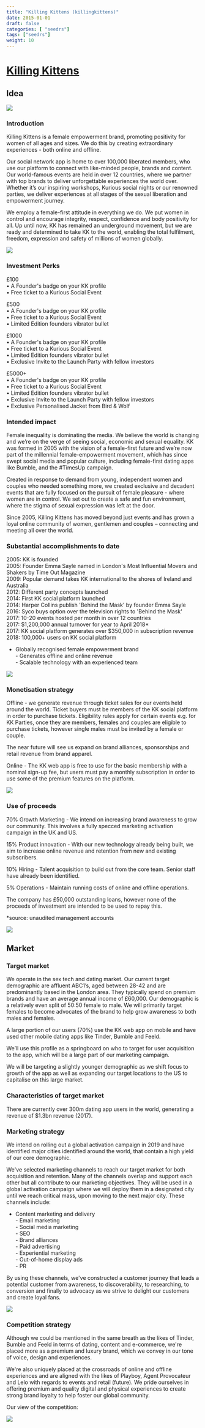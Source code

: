 ```yaml
---
title: "Killing Kittens (killingkittens)"
date: 2015-01-01
draft: false
categories: [ "seedrs"]
tags: ["seedrs"]
weight: 10
---
```


# [Killing Kittens](https://www.seedrs.com/killingkittens)

## Idea

![](/img/seedrs/uploads/startup/section_image/image/14820/1epko06eskzokk74xx3ye369w8sx28p/0.jpg?rect=0%2C0%2C600%2C416&w=600&fit=clip&s=4751300e793ac527fe805bae67ff32d6)

### Introduction

Killing Kittens is a female empowerment brand, promoting positivity for women of all ages and sizes. We do this by creating extraordinary experiences - both online and offline.

Our social network app is home to over 100,000 liberated members, who use our platform to connect with like-minded people, brands and content. Our world-famous events are held in over 12 countries, where we partner with top brands to deliver unforgettable experiences the world over. Whether it’s our inspiring workshops, Kurious social nights or our renowned parties, we deliver experiences at all stages of the sexual liberation and empowerment journey.

We employ a female-first attitude in everything we do. We put women in control and encourage integrity, respect, confidence and body positivity for all. Up until now, KK has remained an underground movement, but we are ready and determined to take KK to the world, enabling the total fulfilment, freedom, expression and safety of millions of women globally.

![](/img/seedrs/uploads/startup/section_image/image/14805/q6jjr6mn0rdko5lrwk33t8ak8g9604/1.jpg?rect=0%2C0%2C600%2C416&w=600&fit=clip&s=a70831bc557d8856cc4aed722ac294ad)

### Investment Perks

£100 <br>• A Founder's badge on your KK profile <br>• Free ticket to a Kurious Social Event

£500 <br>• A Founder's badge on your KK profile <br>• Free ticket to a Kurious Social Event <br>• Limited Edition founders vibrator bullet

£1000 <br>• A Founder's badge on your KK profile <br>• Free ticket to a Kurious Social Event <br>• Limited Edition founders vibrator bullet <br>• Exclusive Invite to the Launch Party with fellow investors

£5000+ <br>• A Founder's badge on your KK profile <br>• Free ticket to a Kurious Social Event <br>• Limited Edition founders vibrator bullet <br>• Exclusive Invite to the Launch Party with fellow investors <br>• Exclusive Personalised Jacket from Bird &amp; Wolf

### Intended impact

Female inequality is dominating the media. We believe the world is changing and we’re on the verge of seeing social, economic and sexual equality. KK was formed in 2005 with the vision of a female-first future and we’re now part of the millennial female-empowerment movement, which has since swept social media and popular culture, including female-first dating apps like Bumble, and the #TimesUp campaign.

Created in response to demand from young, independent women and couples who needed something more, we created exclusive and decadent events that are fully focused on the pursuit of female pleasure - where women are in control. We set out to create a safe and fun environment, where the stigma of sexual expression was left at the door.

Since 2005, Killing Kittens has moved beyond just events and has grown a loyal online community of women, gentlemen and couples – connecting and meeting all over the world.

### Substantial accomplishments to date

2005: KK is founded <br>2005: Founder Emma Sayle named in London's Most Influential Movers and Shakers by Time Out Magazine <br>2009: Popular demand takes KK international to the shores of Ireland and Australia <br>2012: Different party concepts launched <br>2014: First KK social platform launched <br>2014: Harper Collins publish 'Behind the Mask' by founder Emma Sayle <br>2016: Syco buys option over the television rights to 'Behind the Mask' <br>2017: 10-20 events hosted per month in over 12 countries <br>2017: $1,200,000 annual turnover for year to April 2018* <br>2017: KK social platform generates over $350,000 in subscription revenue <br>2018: 100,000+ users on KK social platform

- Globally recognised female empowerment brand <br>- Generates offline and online revenue <br>- Scalable technology with an experienced team

![](/img/seedrs/uploads/startup/section_image/image/14806/mn74guys3ic73bmblwjjjsivw83oume/2.jpg?rect=0%2C0%2C600%2C416&w=600&fit=clip&s=1de6478dc1c24ce83b488cf46d67fee2)

### Monetisation strategy

Offline - we generate revenue through ticket sales for our events held around the world. Ticket buyers must be members of the KK social platform in order to purchase tickets. Eligibility rules apply for certain events e.g. for KK Parties, once they are members, females and couples are eligible to purchase tickets, however single males must be invited by a female or couple.

The near future will see us expand on brand alliances, sponsorships and retail revenue from brand apparel.

Online - The KK web app is free to use for the basic membership with a nominal sign-up fee, but users must pay a monthly subscription in order to use some of the premium features on the platform.

![](/img/seedrs/uploads/startup/section_image/image/14810/u8uwbq14qnts9r9z1l3bvkydyqwp1i/3.jpg?rect=0%2C0%2C600%2C416&w=600&fit=clip&s=cbffbc85e96092aabf2567b7d1d369a3)

### Use of proceeds

70% Growth Marketing - We intend on increasing brand awareness to grow our community. This involves a fully specced marketing activation campaign in the UK and US.

15% Product innovation - With our new technology already being built, we aim to increase online revenue and retention from new and existing subscribers.

10% Hiring - Talent acquisition to build out from the core team. Senior staff have already been identified.

5% Operations - Maintain running costs of online and offline operations.

The company has £50,000 outstanding loans, however none of the proceeds of investment are intended to be used to repay this.

*source: unaudited management accounts

![](/img/seedrs/uploads/startup/section_image/image/14819/8awfrq587d3y54d1gcxvyqxyjd3tb60/4__1_.jpg?rect=0%2C0%2C600%2C286&w=600&fit=clip&s=982ed82a7494bfcd76a5f6125a79bf57)

## Market

### Target market

We operate in the sex tech and dating market. Our current target demographic are affluent ABC1’s, aged between 28-42 and are predominantly based in the London area. They typically spend on premium brands and have an average annual income of £60,000. Our demographic is a relatively even split of 50:50 female to male. We will primarily target females to become advocates of the brand to help grow awareness to both males and females.

A large portion of our users (70%) use the KK web app on mobile and have used other mobile dating apps like Tinder, Bumble and Feeld.

We’ll use this profile as a springboard on who to target for user acquisition to the app, which will be a large part of our marketing campaign.

We will be targeting a slightly younger demographic as we shift focus to growth of the app as well as expanding our target locations to the US to capitalise on this large market.

### Characteristics of target market

There are currently over 300m dating app users in the world, generating a revenue of $1.3bn revenue (2017).

### Marketing strategy

We intend on rolling out a global activation campaign in 2019 and have identified major cities identified around the world, that contain a high yield of our core demographic.

We've selected marketing channels to reach our target market for both acquisition and retention. Many of the channels overlap and support each other but all contribute to our marketing objectives. They will be used in a global activation campaign where we will deploy them in a designated city until we reach critical mass, upon moving to the next major city. These channels include:

- Content marketing and delivery <br>- Email marketing <br>- Social media marketing <br>- SEO <br>- Brand alliances <br>- Paid advertising <br>- Experiential marketing <br>- Out-of-home display ads <br>- PR

By using these channels, we've constructed a customer journey that leads a potential customer from awareness, to discoverability, to researching, to conversion and finally to advocacy as we strive to delight our customers and create loyal fans.

![](/img/seedrs/uploads/startup/section_image/image/14808/qws0yewdrkzrvhdwzm4e662nh3pdfjg/5.jpg?rect=0%2C0%2C600%2C229&w=600&fit=clip&s=5e3ed255c21104fe245aa8809798971e)

### Competition strategy

Although we could be mentioned in the same breath as the likes of Tinder, Bumble and Feeld in terms of dating, content and e-commerce, we're placed more as a premium and luxury brand, which we convey in our tone of voice, design and experiences.

We're also uniquely placed at the crossroads of online and offline experiences and are aligned with the likes of Playboy, Agent Provocateur and Lelo with regards to events and retail (future). We pride ourselves in offering premium and quality digital and physical experiences to create strong brand loyalty to help foster our global community.

Our view of the competition:

![](/img/seedrs/uploads/startup/section_image/image/14809/r1owz7irpa7ubninb2buoz1z8vy3afk/6.jpg?rect=0%2C0%2C600%2C416&w=600&fit=clip&s=014eeb2bb0922852f8881acc633a8b35)

